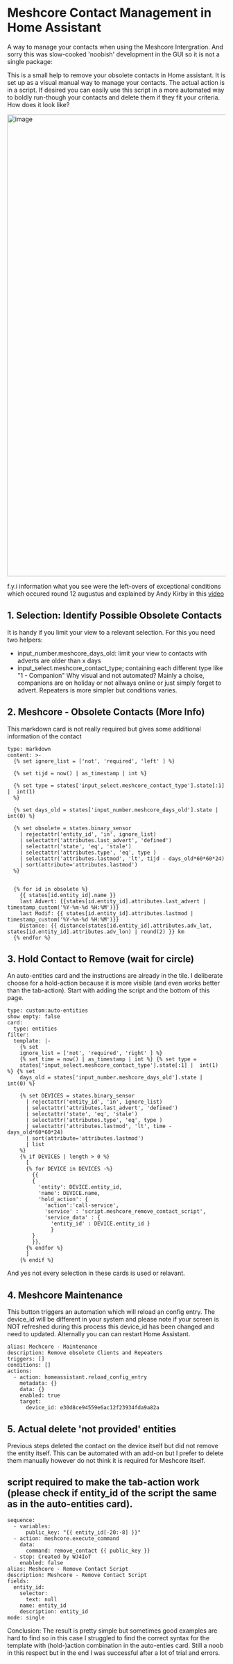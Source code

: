 # Meshcore Contact Management in Home Assistant
A way to manage your contacts when using the Meshcore Intergration. And sorry this was slow-cooked 'noobish' development in the GUI so it is not a single package:

This is a small help to remove your obsolete contacts in Home assistant. It is set up as a visual manual way to manage your contacts. The actual action is in a script. If desired you can easily use this script in a more automated way to boldly run-though your contacts and delete them if they fit your criteria. How does it look like?

<img width="1674" height="1062" alt="image" src="https://github.com/user-attachments/assets/768a144a-f4fc-4340-9b39-180870c35644" />

f.y.i information what you see were the left-overs of exceptional conditions which occured round 12 augustus and explained by Andy Kirby in this [video](https://www.youtube.com/watch?v=WuGb2GJsvVA)

## 1. Selection: Identify Possible Obsolete Contacts
It is handy if you limit your view to a relevant selection. For this you need two helpers:
- input_number.meshcore_days_old: limit your view to contacts with adverts are older than x days
- input_select.meshcore_contact_type; containing each different type like "1 - Companion"
Why visual and not automated? Mainly a choise, companions are on holiday or not allways online or just simply forget to advert. Repeaters is more simpler but conditions varies.

## 2. Meshcore - Obsolete Contacts (More Info)
This markdown card is not really required but gives some additional information of the contact

```
type: markdown
content: >-
  {% set ignore_list = ['not', 'required', 'left' ] %}

  {% set tijd = now() | as_timestamp | int %}

  {% set type = states['input_select.meshcore_contact_type'].state[:1] |  int(1)
  %}

  {% set days_old = states['input_number.meshcore_days_old'].state |  int(0) %}

  {% set obsolete = states.binary_sensor
    | rejectattr('entity_id', 'in', ignore_list)
    | selectattr('attributes.last_advert', 'defined')
    | selectattr('state', 'eq', 'stale') 
    | selectattr('attributes.type', 'eq', type )
    | selectattr('attributes.lastmod', 'lt', tijd - days_old*60*60*24)
    | sort(attribute='attributes.lastmod')
  %}


  {% for id in obsolete %}
    {{ states[id.entity_id].name }}
    last Advert: {{states[id.entity_id].attributes.last_advert | timestamp_custom('%Y-%m-%d %H:%M')}}
    last Modif: {{ states[id.entity_id].attributes.lastmod | timestamp_custom('%Y-%m-%d %H:%M')}}
    Distance: {{ distance(states[id.entity_id].attributes.adv_lat, states[id.entity_id].attributes.adv_lon) | round(2) }} km
  {% endfor %}
```

## 3. Hold Contact to Remove (wait for circle)
An auto-entities card and the instructions are already in the tile. I deliberate choose for a hold-action because it is more visible (and even works better than the tab-action). Start with adding the script and the bottom of this page.
```
type: custom:auto-entities
show empty: false
card:
  type: entities
filter:
  template: |-
    {% set
    ignore_list = ['not', 'required', 'right' ] %} 
    {% set time = now() | as_timestamp | int %} {% set type =
    states['input_select.meshcore_contact_type'].state[:1] |  int(1) %} {% set
    days_old = states['input_number.meshcore_days_old'].state |  int(0) %} 

    {% set DEVICES = states.binary_sensor
      | rejectattr('entity_id', 'in', ignore_list)
      | selectattr('attributes.last_advert', 'defined')
      | selectattr('state', 'eq', 'stale') 
      | selectattr('attributes.type', 'eq', type )
      | selectattr('attributes.lastmod', 'lt', time - days_old*60*60*24)
      | sort(attribute='attributes.lastmod')
      | list  
    %}  
    {% if DEVICES | length > 0 %}
      [
      {% for DEVICE in DEVICES -%}
        {{
        {
          'entity': DEVICE.entity_id,
          'name': DEVICE.name,
          'hold_action': {
            'action':'call-service',
            'service' : 'script.meshcore_remove_contact_script',
            'service_data' : {
              'entity_id' : DEVICE.entity_id }
              }
        }
        }},
      {% endfor %}
      ]
    {% endif %}
```
And yes not every selection in these cards is used or relavant.

## 4. Meshcore Maintenance
This button triggers an automation which will reload an config entry. The device_id will be different in your system and please note if your screen is NOT refreshed during this process this device_id has been changed and need to updated. Alternally you can can restart Home Assistant.

```
alias: Mechcore - Maintenance
description: Remove obsolete Clients and Repeaters
triggers: []
conditions: []
actions:
  - action: homeassistant.reload_config_entry
    metadata: {}
    data: {}
    enabled: true
    target:
      device_id: e30d8ce94559e6ac12f23934fda9a82a
```
## 5. Actual delete 'not provided' entities
Previous steps deleted the contact on the device itself but did not remove the entity itself. This can be automated with an add-on but I prefer to delete them manually however do not think it is required for Meshcore itself. 

## script required to make the tab-action work (please check if entity_id of the script the same as in the auto-entities card).

```
sequence:
  - variables:
      public_key: "{{ entity_id[-20:-8] }}"
  - action: meshcore.execute_command
    data:
      command: remove_contact {{ public_key }}
  - stop: Created by WJ4IoT
    enabled: false
alias: Meshcore - Remove Contact Script
description: Meshcore - Remove Contact Script
fields:
  entity_id:
    selector:
      text: null
    name: entity_id
    description: entity_id
mode: single
```
Conclusion: The result is pretty simple but sometimes good examples are hard to find so in this case I struggled to find the correct syntax for the template with (hold-)action combination in the auto-enties card. Still a noob in this respect but in the end I was successful after a lot of trial and errors. 

